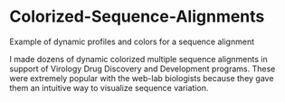 # Colorized-Sequence-Alignments
Example of dynamic profiles and colors for a sequence alignment

I made dozens of dynamic colorized multiple sequence alignments in support of Virology Drug Discovery and Development programs.  These were extremely popular with the web-lab biologists because they gave them an intuitive way to visualize sequence variation.
